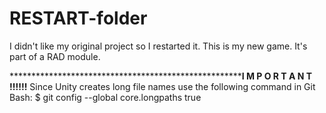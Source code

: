 # RESTART-folder
 
I didn't like my original project so I restarted it. This is my new game. It's part of a RAD module.

*********************************************************************I M P O R T A N T !!!!!!****************
 Since Unity creates long file names use the following command in Git Bash:
$ git config --global core.longpaths true



